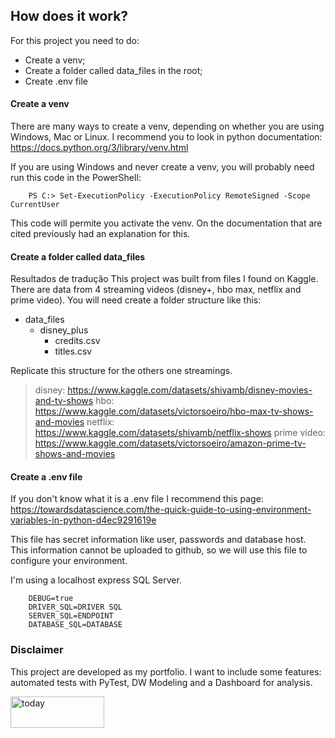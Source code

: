 ## How does it work?

For this project you need to do:
- Create a venv;
- Create a folder called data_files in the root;
- Create .env file


#### Create a venv
There are many ways to create a venv, depending on whether you are using Windows, Mac or Linux. I recommend you to look in python documentation: 
https://docs.python.org/3/library/venv.html

If you are using Windows and never create a venv, you will probably need run this code in the PowerShell:

        PS C:> Set-ExecutionPolicy -ExecutionPolicy RemoteSigned -Scope CurrentUser
This code will permite you activate the venv. On the documentation that are cited previously had an explanation for this.

#### Create a folder called data_files
Resultados de tradução
This project was built from files I found on Kaggle. There are data from 4 streaming videos (disney+, hbo max, netflix and prime video). You will need create a folder structure like this:

- data_files
    - disney_plus
        - credits.csv
        - titles.csv

Replicate this structure for the others one streamings.

> disney: https://www.kaggle.com/datasets/shivamb/disney-movies-and-tv-shows
> hbo: https://www.kaggle.com/datasets/victorsoeiro/hbo-max-tv-shows-and-movies
> netflix: https://www.kaggle.com/datasets/shivamb/netflix-shows
> prime video: https://www.kaggle.com/datasets/victorsoeiro/amazon-prime-tv-shows-and-movies


#### Create a .env file
If you don't know what it is a .env file I recommend this page:
https://towardsdatascience.com/the-quick-guide-to-using-environment-variables-in-python-d4ec9291619e

This file has secret information like user, passwords and database host. This information cannot be uploaded to github, so we will use this file to configure your environment.

I'm using a localhost express SQL Server.

        DEBUG=true
        DRIVER_SQL=DRIVER SQL
        SERVER_SQL=ENDPOINT
        DATABASE_SQL=DATABASE

### Disclaimer

This project are developed as my portfolio. I want to include some features: automated tests with PyTest, DW Modeling and a Dashboard for analysis.

<img src="https://img.shields.io/badge/last%20modified-august-22-brightgreen" alt="today" width="150" height="50"/>